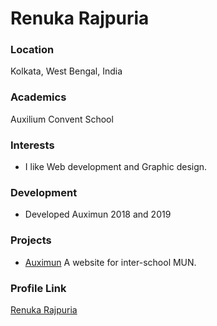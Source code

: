 # Renuka Rajpuria

### Location

Kolkata, West Bengal, India

### Academics

Auxilium Convent School

### Interests

- I like Web development and Graphic design.

### Development

- Developed Auximun 2018 and 2019

### Projects

- [Auximun](https://github.com/renuka-rajpuria/Auximun) A website for inter-school MUN.

### Profile Link

[Renuka Rajpuria](https://github.com/renuka-rajpuria)
